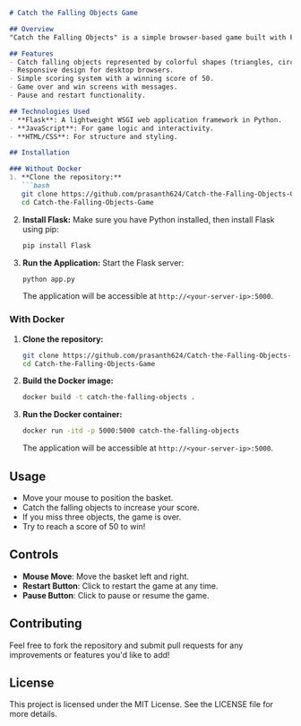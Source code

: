 ```markdown
# Catch the Falling Objects Game

## Overview
"Catch the Falling Objects" is a simple browser-based game built with Flask and JavaScript. The objective of the game is to catch falling objects using a basket. The game features a night mode with stars and a moon, and the player wins by reaching a score of 50.

## Features
- Catch falling objects represented by colorful shapes (triangles, circles, and hexagons).
- Responsive design for desktop browsers.
- Simple scoring system with a winning score of 50.
- Game over and win screens with messages.
- Pause and restart functionality.

## Technologies Used
- **Flask**: A lightweight WSGI web application framework in Python.
- **JavaScript**: For game logic and interactivity.
- **HTML/CSS**: For structure and styling.

## Installation

### Without Docker
1. **Clone the repository:**
   ```bash
   git clone https://github.com/prasanth624/Catch-the-Falling-Objects-Game.git
   cd Catch-the-Falling-Objects-Game
   ```

2. **Install Flask:**
   Make sure you have Python installed, then install Flask using pip:
   ```bash
   pip install Flask
   ```

3. **Run the Application:**
   Start the Flask server:
   ```bash
   python app.py
   ```

   The application will be accessible at `http://<your-server-ip>:5000`.

### With Docker
1. **Clone the repository:**
   ```bash
   git clone https://github.com/prasanth624/Catch-the-Falling-Objects-Game.git
   cd Catch-the-Falling-Objects-Game
   ```

2. **Build the Docker image:**
   ```bash
   docker build -t catch-the-falling-objects .
   ```

3. **Run the Docker container:**
   ```bash
   docker run -itd -p 5000:5000 catch-the-falling-objects
   ```

   The application will be accessible at `http://<your-server-ip>:5000`.

## Usage
- Move your mouse to position the basket.
- Catch the falling objects to increase your score.
- If you miss three objects, the game is over.
- Try to reach a score of 50 to win!

## Controls
- **Mouse Move**: Move the basket left and right.
- **Restart Button**: Click to restart the game at any time.
- **Pause Button**: Click to pause or resume the game.

## Contributing
Feel free to fork the repository and submit pull requests for any improvements or features you'd like to add!

## License
This project is licensed under the MIT License. See the LICENSE file for more details.

